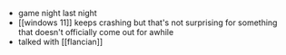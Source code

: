 - game night last night
- [[windows 11]] keeps crashing but that's not surprising for something that doesn't officially come out for awhile
- talked with [[flancian]]